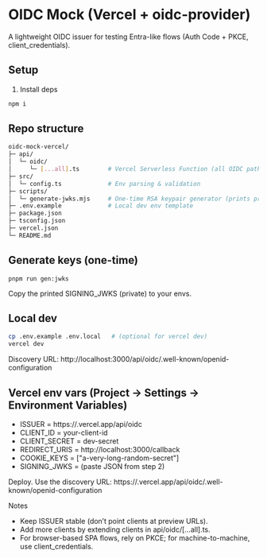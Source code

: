 # OIDC Mock (Vercel + oidc-provider)

A lightweight OIDC issuer for testing Entra-like flows (Auth Code + PKCE, client_credentials).

## Setup

1) Install deps
```bash
npm i
```
##  Repo structure

```bash
oidc-mock-vercel/
├─ api/
│  └─ oidc/
│     └─ [...all].ts        # Vercel Serverless Function (all OIDC paths)
├─ src/
│  └─ config.ts             # Env parsing & validation
├─ scripts/
│  └─ generate-jwks.mjs     # One-time RSA keypair generator (prints private+public JWK)
├─ .env.example             # Local dev env template
├─ package.json
├─ tsconfig.json
├─ vercel.json
└─ README.md

```
## Generate keys (one-time)

```bsh
pnpm run gen:jwks
```
Copy the printed SIGNING_JWKS (private) to your envs.

## 	Local dev
 
```bash
cp .env.example .env.local   # (optional for vercel dev)
vercel dev
```

Discovery URL:
http://localhost:3000/api/oidc/.well-known/openid-configuration

## Vercel env vars (Project → Settings → Environment Variables)

* ISSUER = https://<project>.vercel.app/api/oidc
* CLIENT_ID = your-client-id
* CLIENT_SECRET = dev-secret
* REDIRECT_URIS = http://localhost:3000/callback
* COOKIE_KEYS = ["a-very-long-random-secret"]
* SIGNING_JWKS = (paste JSON from step 2)

Deploy. Use the discovery URL:
https://<project>.vercel.app/api/oidc/.well-known/openid-configuration

Notes
* Keep ISSUER stable (don’t point clients at preview URLs).
* Add more clients by extending clients in api/oidc/[...all].ts.
* For browser-based SPA flows, rely on PKCE; for machine-to-machine, use client_credentials.